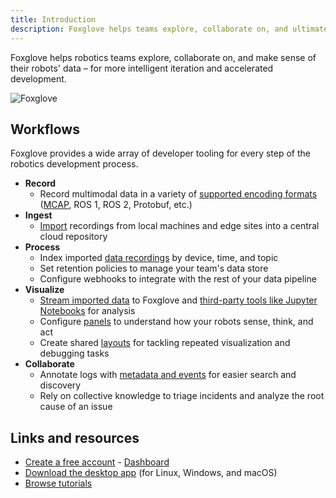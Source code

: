 ```yaml
---
title: Introduction
description: Foxglove helps teams explore, collaborate on, and ultimately make sense of their data more efficiently.
---
```


Foxglove helps robotics teams explore, collaborate on, and make sense of their robots' data – for more intelligent iteration and accelerated development.

![Foxglove](/img/docs/introduction/hero.png)

## Workflows

Foxglove provides a wide array of developer tooling for every step of the robotics development process.

- **Record**
  - Record multimodal data in a variety of [supported encoding formats](/docs/connecting-to-data/local-data#supported-formats) ([MCAP](https://mcap.dev), ROS 1, ROS 2, Protobuf, etc.)
- **Ingest**
  - [Import](/docs/importing-data) recordings from local machines and edge sites into a central cloud repository
- **Process**
  - Index imported [data recordings](/docs/recordings) by device, time, and topic
  - Set retention policies to manage your team's data store
  - Configure webhooks to integrate with the rest of your data pipeline
- **Visualize**
  - [Stream imported data](/docs/connecting-to-data/imported-data) to Foxglove and [third-party tools like Jupyter Notebooks](/docs/integrations/jupyter-notebooks) for analysis
  - Configure [panels](/docs/visualization/panels/introduction) to understand how your robots sense, think, and act
  - Create shared [layouts](/docs/visualization/layouts) for tackling repeated visualization and debugging tasks
- **Collaborate**
  - Annotate logs with [metadata and events](/docs/events) for easier search and discovery
  - Rely on collective knowledge to triage incidents and analyze the root cause of an issue

## Links and resources

- [Create a free account](https://console.foxglove.dev/) - [Dashboard](https://console.foxglove.dev/dashboard)
- [Download the desktop app](https://foxglove.dev/download) (for Linux, Windows, and macOS)
- [Browse tutorials](https://foxglove.dev/tutorials)
